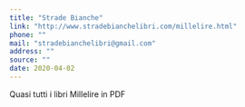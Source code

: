 ```yaml
---
title: "Strade Bianche"
link: "http://www.stradebianchelibri.com/millelire.html"
phone: ""
mail: "stradebianchelibri@gmail.com"
address: ""
source: ""
date: 2020-04-02
---
```


Quasi tutti i libri Millelire in PDF

